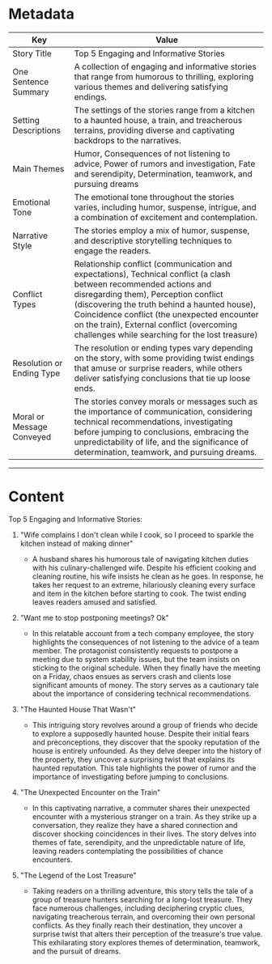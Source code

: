 
# Metadata

| Key                       | Value |
|---------------------------|-------|
| Story Title | Top 5 Engaging and Informative Stories |
| One Sentence Summary | A collection of engaging and informative stories that range from humorous to thrilling, exploring various themes and delivering satisfying endings. |
| Setting Descriptions | The settings of the stories range from a kitchen to a haunted house, a train, and treacherous terrains, providing diverse and captivating backdrops to the narratives. |
| Main Themes | Humor, Consequences of not listening to advice, Power of rumors and investigation, Fate and serendipity, Determination, teamwork, and pursuing dreams |
| Emotional Tone | The emotional tone throughout the stories varies, including humor, suspense, intrigue, and a combination of excitement and contemplation. |
| Narrative Style | The stories employ a mix of humor, suspense, and descriptive storytelling techniques to engage the readers. |
| Conflict Types | Relationship conflict (communication and expectations), Technical conflict (a clash between recommended actions and disregarding them), Perception conflict (discovering the truth behind a haunted house), Coincidence conflict (the unexpected encounter on the train), External conflict (overcoming challenges while searching for the lost treasure) |
| Resolution or Ending Type | The resolution or ending types vary depending on the story, with some providing twist endings that amuse or surprise readers, while others deliver satisfying conclusions that tie up loose ends. |
| Moral or Message Conveyed | The stories convey morals or messages such as the importance of communication, considering technical recommendations, investigating before jumping to conclusions, embracing the unpredictability of life, and the significance of determination, teamwork, and pursuing dreams. |


---

# Content
Top 5 Engaging and Informative Stories:

1. "Wife complains I don't clean while I cook, so I proceed to sparkle the kitchen instead of making dinner"
   - A husband shares his humorous tale of navigating kitchen duties with his culinary-challenged wife. Despite his efficient cooking and cleaning routine, his wife insists he clean as he goes. In response, he takes her request to an extreme, hilariously cleaning every surface and item in the kitchen before starting to cook. The twist ending leaves readers amused and satisfied.

2. "Want me to stop postponing meetings? Ok"
   - In this relatable account from a tech company employee, the story highlights the consequences of not listening to the advice of a team member. The protagonist consistently requests to postpone a meeting due to system stability issues, but the team insists on sticking to the original schedule. When they finally have the meeting on a Friday, chaos ensues as servers crash and clients lose significant amounts of money. The story serves as a cautionary tale about the importance of considering technical recommendations.

3. "The Haunted House That Wasn't"
   - This intriguing story revolves around a group of friends who decide to explore a supposedly haunted house. Despite their initial fears and preconceptions, they discover that the spooky reputation of the house is entirely unfounded. As they delve deeper into the history of the property, they uncover a surprising twist that explains its haunted reputation. This tale highlights the power of rumor and the importance of investigating before jumping to conclusions.

4. "The Unexpected Encounter on the Train"
   - In this captivating narrative, a commuter shares their unexpected encounter with a mysterious stranger on a train. As they strike up a conversation, they realize they have a shared connection and discover shocking coincidences in their lives. The story delves into themes of fate, serendipity, and the unpredictable nature of life, leaving readers contemplating the possibilities of chance encounters.

5. "The Legend of the Lost Treasure"
   - Taking readers on a thrilling adventure, this story tells the tale of a group of treasure hunters searching for a long-lost treasure. They face numerous challenges, including deciphering cryptic clues, navigating treacherous terrain, and overcoming their own personal conflicts. As they finally reach their destination, they uncover a surprise twist that alters their perception of the treasure's true value. This exhilarating story explores themes of determination, teamwork, and the pursuit of dreams.
